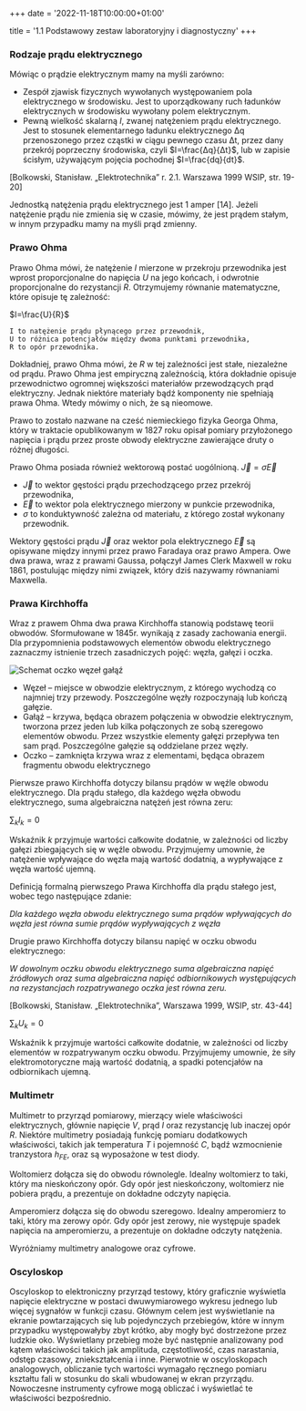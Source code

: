 +++
date = '2022-11-18T10:00:00+01:00'

title = '1.1 Podstawowy zestaw laboratoryjny i diagnostyczny'
+++

### Rodzaje prądu elektrycznego
Mówiąc o prądzie elektrycznym mamy na myśli zarówno:
- Zespół zjawisk fizycznych wywołanych występowaniem pola elektrycznego w środowisku. Jest to uporządkowany ruch ładunków elektrycznych w środowisku wywołany polem elektrycznym.
- Pewną wielkość skalarną $I$, zwanej natężeniem prądu elektrycznego. Jest to stosunek elementarnego ładunku elektrycznego Δq przenoszonego przez cząstki w ciągu pewnego czasu Δt, przez dany przekrój poprzeczny środowiska, czyli $I=\frac{Δq}{Δt}$, lub w zapisie ścisłym, używającym pojęcia pochodnej $I=\frac{dq}{dt}$.

[Bolkowski, Stanisław. „Elektrotechnika” r. 2.1. Warszawa 1999 WSIP, str. 19-20]

Jednostką natężenia prądu elektrycznego jest $1$ amper $[1 A]$. Jeżeli natężenie prądu nie zmienia się w czasie, mówimy, że jest prądem stałym, w innym przypadku mamy na myśli prąd zmienny.

### Prawo Ohma
Prawo Ohma mówi, że natężenie $I$ mierzone w przekroju przewodnika jest wprost proporcjonalne do napięcia $U$ na jego końcach, i odwrotnie proporcjonalne do rezystancji $R$. Otrzymujemy równanie matematyczne, które opisuje tę zależność:

$I=\frac{U}{R}$

```
I to natężenie prądu płynącego przez przewodnik,
U to różnica potencjałów między dwoma punktami przewodnika,
R to opór przewodnika. 
```
Dokładniej, prawo Ohma mówi, że $R$ w tej zależności jest stałe, niezależne od prądu. Prawo Ohma jest empiryczną zależnością, która dokładnie opisuje przewodnictwo ogromnej większości materiałów przewodzących prąd elektryczny. Jednak niektóre materiały bądź komponenty nie spełniają prawa Ohma. Wtedy mówimy o nich, że są nieomowe.

Prawo to zostało nazwane na cześć niemieckiego fizyka Georga Ohma, który w traktacie opublikowanym w 1827 roku opisał pomiary przyłożonego napięcia i prądu przez proste obwody elektryczne zawierające druty o różnej długości. 

Prawo Ohma posiada również wektorową postać uogólnioną.
$\vec{J}=\sigma\vec{E}$
- $\vec{J}$ to wektor gęstości prądu przechodzącego przez przekrój przewodnika,
- $\vec{E}$ to wektor pola elektrycznego mierzony w punkcie przewodnika, 
- $\sigma$ to konduktywność zależna od materiału, z którego został wykonany przewodnik.

Wektory gęstości prądu $\vec{J}$  oraz wektor pola elektrycznego $\vec{E}$ są opisywane między innymi przez prawo Faradaya oraz prawo Ampera. Owe dwa prawa, wraz z prawami Gaussa, połączył James Clerk Maxwell w roku 1861, postulując między nimi związek, który dziś nazywamy równaniami Maxwella.

### Prawa Kirchhoffa

Wraz z prawem Ohma dwa prawa Kirchhoffa stanowią podstawę teorii obwodów. Sformułowane w 1845r. wynikają z zasady zachowania energii. Dla przypomnienia podstawowych elementów obwodu elektrycznego zaznaczmy istnienie trzech zasadniczych pojęć: węzła, gałęzi i oczka.

![Schemat oczko węzeł gałąź](images/oczkowezelgalaz.png)

- Węzeł – miejsce w obwodzie elektrycznym, z którego wychodzą co najmniej trzy przewody. Poszczególne węzły rozpoczynają lub kończą gałęzie.
- Gałąź – krzywa, będąca obrazem połączenia w obwodzie elektrycznym, tworzona przez jeden lub kilka połączonych ze sobą szeregowo elementów obwodu. Przez wszystkie elementy gałęzi przepływa ten sam prąd. Poszczególne gałęzie są oddzielane przez węzły.
- Oczko – zamknięta krzywa wraz z elementami, będąca obrazem fragmentu obwodu elektrycznego

Pierwsze prawo Kirchhoffa dotyczy bilansu prądów w węźle obwodu elektrycznego. Dla prądu stałego, dla każdego węzła obwodu elektrycznego, suma algebraiczna natężeń jest równa zeru:

$\sum_{k} I_k=0$

Wskaźnik $k$ przyjmuje wartości całkowite dodatnie, w zależności od liczby gałęzi zbiegających się w węźle obwodu. Przyjmujemy umownie, że natężenie wpływające do węzła mają wartość dodatnią, a wypływające z węzła wartość ujemną. 

Definicją formalną pierwszego Prawa Kirchhoffa dla prądu stałego jest, wobec tego następujące zdanie:

*Dla każdego węzła obwodu elektrycznego suma prądów wpływających do węzła jest równa sumie prądów wypływających z węzła*

Drugie prawo Kirchhoffa dotyczy bilansu napięć w oczku obwodu elektrycznego:

*W dowolnym oczku obwodu elektrycznego suma algebraiczna napięć źródłowych oraz suma algebraiczna napięć odbiornikowych występujących na rezystancjach rozpatrywanego oczka jest równa zeru.*

[Bolkowski, Stanisław. „Elektrotechnika”, Warszawa 1999, WSIP, str. 43-44]

$\sum_{k} U_k=0$


Wskaźnik k przyjmuje wartości całkowite dodatnie, w zależności od liczby elementów w rozpatrywanym oczku obwodu. Przyjmujemy umownie, że siły elektromotoryczne mają wartość dodatnią, a spadki potencjałów na odbiornikach ujemną.

### Multimetr

Multimetr to przyrząd pomiarowy, mierzący wiele właściwości elektrycznych, głównie napięcie $V$, prąd $I$ oraz rezystancję lub inaczej opór $R$. Niektóre multimetry posiadają funkcję pomiaru dodatkowych właściwości, takich jak temperatura $T$ i pojemność $C$, bądź wzmocnienie tranzystora $h_{FE}$, oraz są wyposażone w test diody.

Woltomierz dołącza się do obwodu równolegle. Idealny woltomierz to taki, który ma nieskończony opór. Gdy opór jest nieskończony, woltomierz nie pobiera prądu, a prezentuje on dokładne odczyty napięcia.

Amperomierz dołącza się do obwodu szeregowo. Idealny amperomierz to taki, który ma zerowy opór. Gdy opór jest zerowy, nie występuje spadek napięcia na amperomierzu, a prezentuje on dokładne odczyty natężenia. 

Wyróżniamy multimetry analogowe oraz cyfrowe.

### Oscyloskop

Oscyloskop to elektroniczny przyrząd testowy, który graficznie wyświetla napięcie elektryczne w postaci dwuwymiarowego wykresu jednego lub więcej sygnałów w funkcji czasu. Głównym celem jest wyświetlanie na ekranie powtarzających się lub pojedynczych przebiegów, które w innym przypadku występowałyby zbyt krótko, aby mogły być dostrzeżone przez ludzkie oko. Wyświetlany przebieg może być następnie analizowany pod kątem właściwości takich jak amplituda, częstotliwość, czas narastania, odstęp czasowy, zniekształcenia i inne. Pierwotnie w oscyloskopach analogowych, obliczanie tych wartości wymagało ręcznego pomiaru kształtu fali w stosunku do skali wbudowanej w ekran przyrządu. Nowoczesne instrumenty cyfrowe mogą obliczać i wyświetlać te właściwości bezpośrednio.